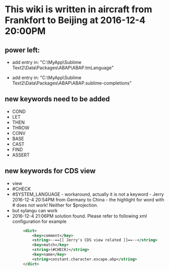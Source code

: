# This wiki is written in aircraft from Frankfort to Beijing at 2016-12-4 20:00PM
## power left: 

* add entry in: "C:\MyApp\Sublime Text2\Data\Packages\ABAP\ABAP.tmLanguage"

* add entry in: "C:\MyApp\Sublime Text2\Data\Packages\ABAP\ABAP.sublime-completions"

## new keywords need to be added

* COND
* LET
* THEN
* THROW
* CONV
* BASE
* CAST
* FIND
* ASSERT

## new keywords for CDS view

* view
* #CHECK
* #SYSTEM_LANGUAGE - workaround, actually it is not a keyword - Jerry 2016-12-4 20:54PM from Germany to China - the highlight for word with # does not work! Neither for $projection.
* but sylangu can work 
* 2016-12-4 21:06PM solution found. Please refer to following xml configuration for example
```xml
		<dict>
			<key>comment</key>
			<string>--==[[ Jerry's CDS view related ]]==--</string>				
			<key>match</key>
			<string>(#CHECK)</string>
			<key>name</key>
			<string>constant.character.escape.abp</string>
		</dict>   
```


